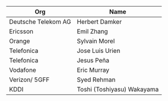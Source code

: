 | Org                    | Name                                                |
| -----------------------| ----------------------------------------------------|
| Deutsche Telekom AG | Herbert Damker |
| Ericsson | Emil Zhang |
| Orange | Sylvain Morel |
| Telefonica | Jose Luis Urien |
| Telefonica | Jesus Peña| 
| Vodafone | Eric Murray |
| Verizon/ 5GFF| Syed Rehman |
| KDDI | Toshi (Toshiyasu) Wakayama |
